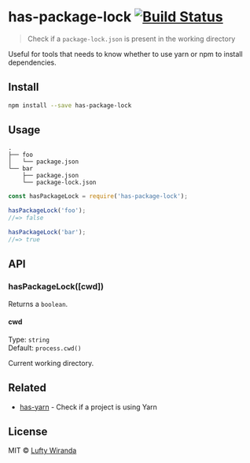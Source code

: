 # has-package-lock [![Build Status](https://img.shields.io/travis/luftywiranda13/has-package-lock/master.svg?style=flat-square)](https://travis-ci.org/luftywiranda13/has-package-lock)

> Check if a `package-lock.json` is present in the working directory

Useful for tools that needs to know whether to use yarn or npm to install dependencies.

## Install

```sh
npm install --save has-package-lock
```


## Usage

```
.
├── foo
│   └── package.json
└── bar
    ├── package.json
    └── package-lock.json
```

```js
const hasPackageLock = require('has-package-lock');

hasPackageLock('foo');
//=> false

hasPackageLock('bar');
//=> true
```


## API

### hasPackageLock([cwd])

Returns a `boolean`.

#### cwd

Type: `string`<br>
Default: `process.cwd()`

Current working directory.

## Related

- [has-yarn](https://github.com/sindresorhus/has-yarn) - Check if a project is using Yarn

## License

MIT © [Lufty Wiranda](https://instagram.com/luftywiranda13)
